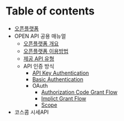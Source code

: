 # Table of contents

* [오픈플랫폼](README.md)
* OPEN API 공용 매뉴얼
  * [오픈플랫폼 개요](1/undefined.md)
  * [오픈플랫폼 이용방법](1/undefined-1.md)
  * [제공 API 유형](1/api.md)
  * API 인증 방식
    * [API Key Authentication](1/api-1/api-key-authentication.md)
    * [Basic Authentication](1/api-1/basic-authentication.md)
    * OAuth
      * [Authorization Code Grant Flow](1/api-1/oauth/authorization-code-grant-flow.md)
      * [Implict Grant Flow](1/api-1/oauth/untitled-1.md)
      * [Scope](1/api-1/oauth/untitled-2.md)
* 코스콤 시세API

